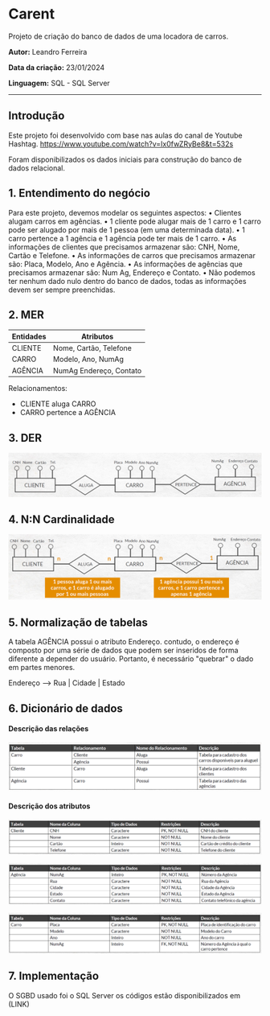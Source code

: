 # Carent
Projeto de criação do banco de dados de uma locadora de carros.

**Autor:** Leandro Ferreira

**Data da criação:** 23/01/2024

**Linguagem:** SQL - SQL Server

_____

## Introdução

Este projeto foi desenvolvido com base nas aulas do canal de Youtube Hashtag. https://www.youtube.com/watch?v=Ix0fwZRyBe8&t=532s

Foram disponibilizados os dados iniciais para construção do banco de dados relacional.

## 1. Entendimento do negócio

Para este projeto, devemos modelar os seguintes aspectos:
• Clientes alugam carros em agências.
• 1 cliente pode alugar mais de 1 carro e 1 carro pode ser alugado por mais de 1 pessoa (em uma
determinada data).
• 1 carro pertence a 1 agência e 1 agência pode ter mais de 1 carro.
• As informações de clientes que precisamos armazenar são: CNH, Nome, Cartão e Telefone.
• As informações de carros que precisamos armazenar são: Placa, Modelo, Ano e Agência.
• As informações de agências que precisamos armazenar são: Num Ag, Endereço e Contato.
• Não podemos ter nenhum dado nulo dentro do banco de dados, todas as informações devem ser
sempre preenchidas.

## 2. MER

|Entidades| Atributos              |
|--|--|
CLIENTE   | Nome, Cartão, Telefone |
CARRO     | Modelo, Ano, NumAg     |
AGÊNCIA   | NumAg Endereço, Contato|

Relacionamentos:

- CLIENTE aluga CARRO
- CARRO pertence a AGÊNCIA

## 3. DER

![Alt text](DER-1.png)

## 4. N:N Cardinalidade

![Alt text](cardinalidade-1.png)

## 5. Normalização de tabelas

A tabela AGÊNCIA possui o atributo Endereço. contudo, o endereço é composto por uma série de dados que podem ser inseridos de forma diferente a depender do usuário. Portanto, é necessário "quebrar" o dado em partes menores.

Endereço --> Rua | Cidade | Estado

## 6. Dicionário de dados

#### Descrição das relações

![Alt text](descr_relacoes-1.png)

#### Descrição dos atributos

![Alt text](atribt_cliente-1.png) 

![Alt text](atribt_agencia-1.png) 

![Alt text](atribt_carro-1.png)

## 7. Implementação

O SGBD usado foi o SQL Server os códigos estão disponibilizados em (LINK)




